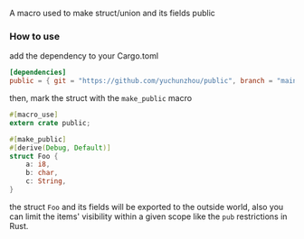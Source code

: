 A macro used to make struct/union and its fields public

### How to use

add the dependency to your Cargo.toml

```toml
[dependencies]
public = { git = "https://github.com/yuchunzhou/public", branch = "main" }
```

then, mark the struct with the `make_public` macro

```rust
#[macro_use]
extern crate public;

#[make_public]
#[derive(Debug, Default)]
struct Foo {
    a: i8,
    b: char,
    c: String,
}
```

the struct `Foo` and its fields will be exported to the outside world, also you can limit the items' visibility within a
given scope like the `pub` restrictions in Rust.
